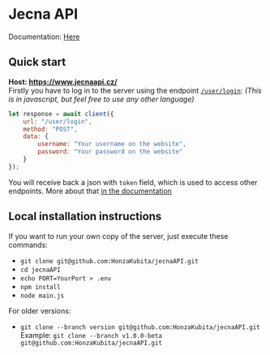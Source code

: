 # Jecna API
Documentation: [Here](DOCS.MD)

## Quick start
**Host: https://www.jecnaapi.cz/** <br>
Firstly you have to log in to the server using the endpoint [`/user/login`](DOCS.MD#login): *(This is in javascript, but feel free to use any other language)*
```js
let response = await client({
    url: "/user/login",
    method: "POST",
    data: {
        username: "Your username on the website",
        password: "Your password on the website"
    }
});
```
You will receive back a json with `token` field, which is used to access other endpoints. More about that [in the documentation](DOCS.MD#token-system)

## Local installation instructions
If you want to run your own copy of the server, just execute these commands:
* `git clone git@github.com:HonzaKubita/jecnaAPI.git`
* `cd jecnaAPI`
* `echo PORT=YourPort > .env`
* `npm install`
* `node main.js`

For older versions:
* `git clone --branch version git@github.com:HonzaKubita/jecnaAPI.git` <br>
Example: `git clone --branch v1.0.0-beta git@github.com:HonzaKubita/jecnaAPI.git`
